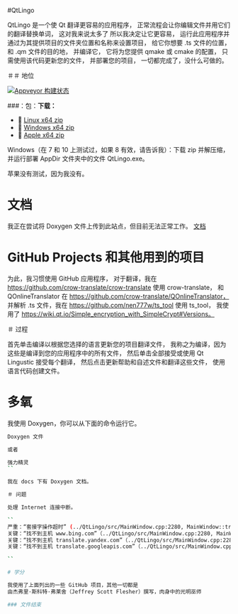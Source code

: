 #QtLingo

QtLingo 是一个使 Qt 翻译更容易的应用程序，
正常流程会让你编辑文件并用它们的翻译替换单词，
这对我来说太多了
所以我决定让它更容易，
运行此应用程序并通过为其提供项目的文件夹位置和名称来设置项目，
给它你想要 .ts 文件的位置，
和 .qm 文件的目的地，
并编译它，
它将为您提供 qmake 或 cmake 的配置，
只需使用该代码更新您的文件，
并部署您的项目，
一切都完成了，没什么可做的。

＃＃ 地位

[![Appveyor 构建状态](https://ci.appveyor.com/api/projects/status/j7htumuwfx31elf6?svg=true)](https://ci.appveyor.com/project/Light-Wizzard/qtlingo)

###：包：**下载：**

- :penguin: [Linux x64 zip ](https://github.com/Light-Wizzard/QtLingo/releases/download/continuous/QtLingo-Ubuntu-Release-x64.zip)
- :office: [Windows x64 zip](https://github.com/Light-Wizzard/QtLingo/releases/download/continuous/QtLingo-Windows-Release-x64.zip)
- :apple: [Apple x64 zip](https://github.com/Light-Wizzard/QtLingo/releases/download/continuous/QtLingo-MacOs-Release-x64.zip)

Windows（在 7 和 10 上测试过，如果 8 有效，请告诉我）：下载 zip 并解压缩，
并运行部署 AppDir 文件夹中的文件 QtLingo.exe。

苹果没有测试，因为我没有。

# 文档

我正在尝试将 Doxygen 文件上传到此站点，但目前无法正常工作。
[文档](https://light-wizzard.github.io/QtLingo/)

# GitHub Projects 和其他用到的项目

为此，我习惯使用 GitHub 应用程序，
对于翻译，我在 https://github.com/crow-translate/crow-translate 使用 crow-translate，
和 QOnlineTranslator 在 https://github.com/crow-translate/QOnlineTranslator，
并解析 .ts 文件，我在 https://github.com/nen777w/ts_tool 使用 ts_tool，
我使用了 https://wiki.qt.io/Simple_encryption_with_SimpleCrypt#Versions。

＃ 过程

首先单击编译以根据您选择的语言更新您的项目翻译文件，
我称之为编译，因为这些是编译到您的应用程序中的所有文件，
然后单击全部接受或使用 Qt Lingustic 接受每个翻译，
然后点击更新帮助和自述文件和翻译这些文件，
使用语言代码创建文件。

# 多氧

我使用 Doxygen，你可以从下面的命令运行它。

```bash
Doxygen 文件

或者

强力精灵
``

我在 docs 下有 Doxygen 文档。

＃ 问题

处理 Internet 连接中断。

``
严重：“套接字操作超时” (../QtLingo/src/MainWindow.cpp:2280, MainWindow::translateWithReturn(const QString&, QOnlineTranslator::Engine, QOnlineTranslator::Language, QOnlineTranslator::Language, QOnlineTranslator::Language) ::<拉姆达()>)
关键：“找不到主机 www.bing.com”（../QtLingo/src/MainWindow.cpp:2280, MainWindow::translateWithReturn(const QString&, QOnlineTranslator::Engine, QOnlineTranslator::Language, QOnlineTranslator::Language, QOnlineTranslator ::语言)::<lambda()>)
关键：“找不到主机 translate.yandex.com”（../QtLingo/src/MainWindow.cpp:2280, MainWindow::translateWithReturn(const QString&, QOnlineTranslator::Engine, QOnlineTranslator::Language, QOnlineTranslator::Language, QOnlineTranslator ::语言)::<lambda()>)
关键：“找不到主机 translate.googleapis.com”（../QtLingo/src/MainWindow.cpp:2280, MainWindow::translateWithReturn(const QString&, QOnlineTranslator::Engine, QOnlineTranslator::Language, QOnlineTranslator::Language, QOnlineTranslator ::语言)::<lambda()>)

``

# 学分

我使用了上面列出的一些 GitHub 项目，其他一切都是
由杰弗里·斯科特·弗莱舍（Jeffrey Scott Flesher）撰写，肉身中的光明巫师

### 文件结束